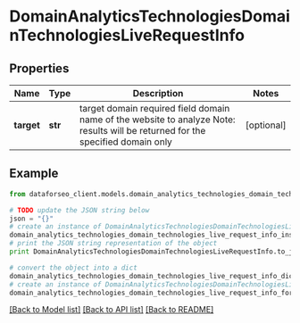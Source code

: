 # DomainAnalyticsTechnologiesDomainTechnologiesLiveRequestInfo


## Properties

Name | Type | Description | Notes
------------ | ------------- | ------------- | -------------
**target** | **str** | target domain required field domain name of the website to analyze Note: results will be returned for the specified domain only | [optional] 

## Example

```python
from dataforseo_client.models.domain_analytics_technologies_domain_technologies_live_request_info import DomainAnalyticsTechnologiesDomainTechnologiesLiveRequestInfo

# TODO update the JSON string below
json = "{}"
# create an instance of DomainAnalyticsTechnologiesDomainTechnologiesLiveRequestInfo from a JSON string
domain_analytics_technologies_domain_technologies_live_request_info_instance = DomainAnalyticsTechnologiesDomainTechnologiesLiveRequestInfo.from_json(json)
# print the JSON string representation of the object
print DomainAnalyticsTechnologiesDomainTechnologiesLiveRequestInfo.to_json()

# convert the object into a dict
domain_analytics_technologies_domain_technologies_live_request_info_dict = domain_analytics_technologies_domain_technologies_live_request_info_instance.to_dict()
# create an instance of DomainAnalyticsTechnologiesDomainTechnologiesLiveRequestInfo from a dict
domain_analytics_technologies_domain_technologies_live_request_info_form_dict = domain_analytics_technologies_domain_technologies_live_request_info.from_dict(domain_analytics_technologies_domain_technologies_live_request_info_dict)
```
[[Back to Model list]](../README.md#documentation-for-models) [[Back to API list]](../README.md#documentation-for-api-endpoints) [[Back to README]](../README.md)


